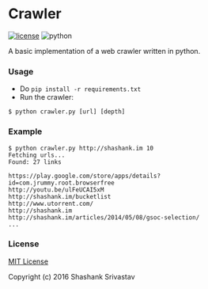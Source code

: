 # Crawler
[![license](https://img.shields.io/github/license/mashape/apistatus.svg?maxAge=2592000)](http://mit-license.org/)
![python](https://img.shields.io/badge/python-2.7-blue.svg)

A basic implementation of a web crawler written in python.
 
 
### Usage
* Do `pip install -r requirements.txt`
* Run the crawler:

```
$ python crawler.py [url] [depth]
```

### Example
```
$ python crawler.py http://shashank.im 10
Fetching urls...
Found: 27 links

https://play.google.com/store/apps/details?id=com.jrummy.root.browserfree
http://youtu.be/ulFeUCAI5xM
http://shashank.im/bucketlist
http://www.utorrent.com/
http://shashank.im
http://shashank.im/articles/2014/05/08/gsoc-selection/
...
```

### License
[MIT License](http://mit-license.org/)

Copyright (c) 2016 Shashank Srivastav

